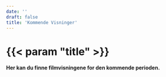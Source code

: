 ```yaml
---
date: ''
draft: false
title: 'Kommende Visninger'
---
```

# {{< param "title" >}}

**Her kan du finne filmvisningene for den kommende perioden.**